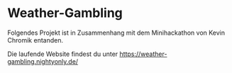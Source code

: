 ﻿# Weather-Gambling
Folgendes Projekt ist in Zusammenhang mit dem Minihackathon von Kevin Chromik entanden.

Die laufende Website findest du unter https://weather-gambling.nightyonly.de/
